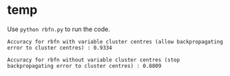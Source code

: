 # temp
Use ```python rbfn.py``` to run the code.

```Accuracy for rbfn with variable cluster centres (allow backpropagating error to cluster centres) : 0.9334```

```Accuracy for rbfn without variable cluster centres (stop backpropagating error to cluster centres) : 0.8809```
